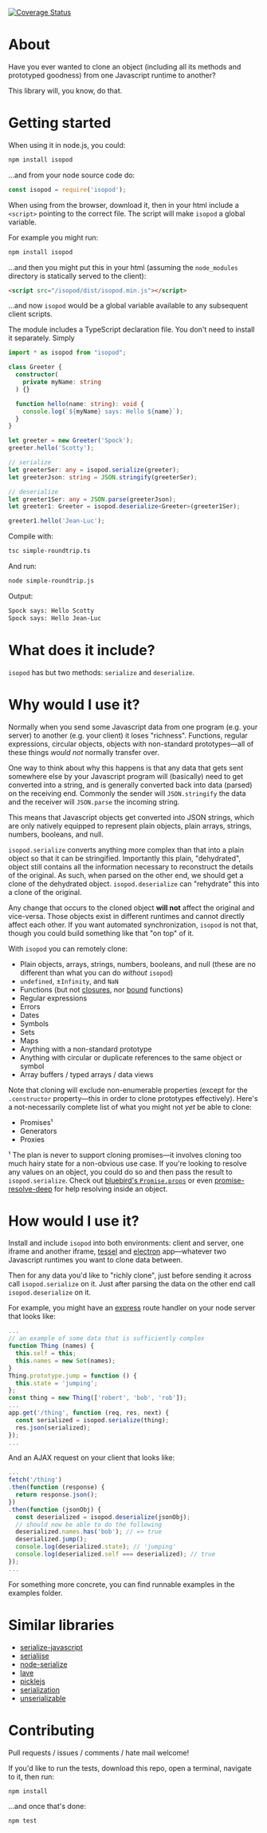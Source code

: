 [![Coverage Status](https://coveralls.io/repos/github/omriBernstein/isopod/badge.svg?branch=master)](https://coveralls.io/github/omriBernstein/isopod?branch=master)

# About

Have you ever wanted to clone an object (including all its methods and prototyped goodness) from one Javascript runtime to another?

This library will, you know, do that.

# Getting started

When using it in node.js, you could:

```bash
npm install isopod
```

...and from your node source code do:

```js
const isopod = require('isopod');
```

When using from the browser, download it, then in your html include a `<script>` pointing to the correct file. The script will make `isopod` a global variable.

For example you might run:

```bash
npm install isopod
``` 

...and then you might put this in your html (assuming the `node_modules` directory is statically served to the client):

```html
<script src="/isopod/dist/isopod.min.js"></script>
```

...and now `isopod` would be a global variable available to any subsequent client scripts.

The module includes a TypeScript declaration file. You don't need to install it separately. Simply

```TypeScript
import * as isopod from "isopod";

class Greeter {
  constructor(
    private myName: string
  ) {}

  function hello(name: string): void {
    console.log(`${myName} says: Hello ${name}`);
  }
}

let greeter = new Greeter('Spock');
greeter.hello('Scotty');

// serialize
let greeterSer: any = isopod.serialize(greeter);
let greeterJson: string = JSON.stringify(greeterSer);

// deserialize
let greeter1Ser: any = JSON.parse(greeterJson);
let greeter1: Greeter = isopod.deserialize<Greeter>(greeter1Ser);

greeter1.hello('Jean-Luc');
``` 

Compile with:
```bash
tsc simple-roundtrip.ts
```

And run:
```bash
node simple-roundtrip.js
```

Output:
```bash
Spock says: Hello Scotty
Spock says: Hello Jean-Luc
```

# What does it include?

`isopod` has but two methods: `serialize` and `deserialize`.

# Why would I use it?

Normally when you send some Javascript data from one program (e.g. your server) to another (e.g. your client) it loses "richness". Functions, regular expressions, circular objects, objects with non-standard prototypes—all of these things *would not* normally transfer over.

One way to think about why this happens is that any data that gets sent somewhere else by your Javascript program will (basically) need to get converted into a string, and is generally converted back into data (parsed) on the receiving end. Commonly the sender will `JSON.stringify` the data and the receiver will `JSON.parse` the incoming string.

This means that Javascript objects get converted into JSON strings, which are only natively equipped to represent plain objects, plain arrays, strings, numbers, booleans, and null.

`isopod.serialize` converts anything more complex than that into a plain object so that it can be stringified. Importantly this plain, "dehydrated", object still contains all the information necessary to reconstruct the details of the original. As such, when parsed on the other end, we should get a clone of the dehydrated object. `isopod.deserialize` can "rehydrate" this into a clone of the original.

Any change that occurs to the cloned object **will not** affect the original and vice-versa. Those objects exist in different runtimes and cannot directly affect each other. If you want automated synchronization, `isopod` is not that, though you could build something like that "on top" of it.

With `isopod` you can remotely clone:

* Plain objects, arrays, strings, numbers, booleans, and null (these are no different than what you can do *without* `isopod`)
* `undefined`, ±`Infinity`, and `NaN`
* Functions (but not [closures](https://developer.mozilla.org/en-US/docs/Web/JavaScript/Closures), nor [bound](https://developer.mozilla.org/en-US/docs/Web/JavaScript/Reference/Global_Objects/Function/bind) functions)
* Regular expressions
* Errors
* Dates
* Symbols
* Sets
* Maps
* Anything with a non-standard prototype
* Anything with circular or duplicate references to the same object or symbol
* Array buffers / typed arrays / data views

Note that cloning will exclude non-enumerable properties (except for the `.constructor` property—this in order to clone prototypes effectively). Here's a not-necessarily complete list of what you might not *yet* be able to clone:

* Promises¹
* Generators
* Proxies

¹ The plan is never to support cloning promises—it involves cloning too much hairy state for a non-obvious use case. If you're looking to resolve any values on an object, you could do so and then pass the result to `isopod.serialize`. Check out [bluebird's `Promise.props`](http://bluebirdjs.com/docs/api/promise.props.html) or even [promise-resolve-deep](https://www.npmjs.com/package/promise-resolve-deep) for help resolving inside an object.

# How would I use it?

Install and include `isopod` into both environments: client and server, one iframe and another iframe, [tessel](https://tessel.io/) and [electron](http://electron.atom.io/) app—whatever two Javascript runtimes you want to clone data between.

Then for any data you'd like to "richly clone", just before sending it across call `isopod.serialize` on it. Just after parsing the data on the other end call `isopod.deserialize` on it.

For example, you might have an [express](http://expressjs.com/) route handler on your node server that looks like:

```js
...
// an example of some data that is sufficiently complex
function Thing (names) {
  this.self = this;
  this.names = new Set(names);
}
Thing.prototype.jump = function () {
  this.state = 'jumping';
};
const thing = new Thing(['robert', 'bob', 'rob']);
...
app.get('/thing', function (req, res, next) {
  const serialized = isopod.serialize(thing);
  res.json(serialized);
});
...
```

And an AJAX request on your client that looks like:

```js
...
fetch('/thing')
.then(function (response) {
  return response.json();
})
.then(function (jsonObj) {
  const deserialized = isopod.deserialize(jsonObj);
  // should now be able to do the following
  deserialized.names.has('bob'); // => true
  deserialized.jump();
  console.log(deserialized.state); // 'jumping'
  console.log(deserialized.self === deserialized); // true
});
...
```

For something more concrete, you can find runnable examples in the examples folder.

# Similar libraries

* [serialize-javascript](https://www.npmjs.com/package/serialize-javascript)
* [serialijse](https://www.npmjs.com/package/serialijse)
* [node-serialize](https://www.npmjs.com/package/node-serialize)
* [lave](https://www.npmjs.com/package/lave)
* [picklejs](https://www.npmjs.com/package/picklejs)
* [serialization](https://www.npmjs.com/package/serialization)
* [unserializable](https://www.npmjs.com/package/unserializable)

# Contributing

Pull requests / issues / comments / hate mail welcome!

If you'd like to run the tests, download this repo, open a terminal, navigate to it, then run:

```bash
npm install
```

...and once that's done:

```bash
npm test
```
